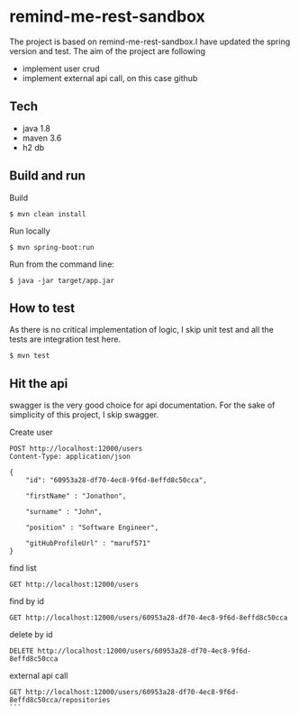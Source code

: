 # remind-me-rest-sandbox
The project is based on remind-me-rest-sandbox.I have updated the spring version and test. 
The aim of the project are following
- implement user crud 
- implement external api call, on this case github 

    
## Tech
- java 1.8
- maven 3.6
- h2 db

## Build and run 
Build
```
$ mvn clean install

```

Run locally
```
$ mvn spring-boot:run
```
Run from the command line:
```
$ java -jar target/app.jar
```

 
## How to test
 As there is no critical implementation of logic, I skip unit test and all the tests are integration test here.
 ```
$ mvn test
```
 
## Hit the api
swagger is the very good choice for api documentation. For the sake of simplicity of this project, I skip swagger.
 
Create user
```
POST http://localhost:12000/users
Content-Type: application/json

{
    "id": "60953a28-df70-4ec8-9f6d-8effd8c50cca",

    "firstName" : "Jonathon",

    "surname" : "John",

    "position" : "Software Engineer",

    "gitHubProfileUrl" : "maruf571"
}
```


find list
```
GET http://localhost:12000/users
```

find by id
```
GET http://localhost:12000/users/60953a28-df70-4ec8-9f6d-8effd8c50cca
```
delete by id
```
DELETE http://localhost:12000/users/60953a28-df70-4ec8-9f6d-8effd8c50cca
```

external api call
``````
GET http://localhost:12000/users/60953a28-df70-4ec8-9f6d-8effd8c50cca/repositories
```




